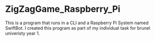 # ZigZagGame_Raspberry_Pi
 This is a program that runs in a CLI and a Raspberry Pi System named SwiftBot. I created this program as part of my individual task for brunel univeristy year 1.
